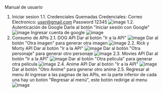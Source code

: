Manual de usuario
1. Iniciar sesion
    1.1. Credenciales Quemadas
    Credenciales:
     Correo Electronico: user@gmail.com
     Password 12345
   ![image](https://github.com/user-attachments/assets/2598f97d-01b6-4a9b-946f-b65b011fdda0)
    1.2. Autenticación de Google
     Darle al botón "Iniciar sesión con Google"
   ![image](https://github.com/user-attachments/assets/85972b9a-a7e9-4d9b-bb7f-2e9014d8806b)
     Ingresar cuenta de google
   ![image](https://github.com/user-attachments/assets/84d97e84-b67f-4b9f-84b4-38e535814ff9)
2. Consumo de APIs
   2.1. DOG API
    Dar al botón "Ir a la API"
   ![image](https://github.com/user-attachments/assets/a2f1e41a-f38d-4cc1-8fff-bc3cdeb322e2)
    Dar al botón "Otra imagen" para generar otra imagen
   ![image](https://github.com/user-attachments/assets/bd6dd3e3-2598-4c51-8415-34459790c4c3)
   2.2. Rick y Morty API
     Dar al botón "Ir a la API"
   ![image](https://github.com/user-attachments/assets/780bf553-fa56-47df-9b7f-00a0b9b8f6da)
     Dar al botón "Otra personaje" para generar otro personaje
   ![image](https://github.com/user-attachments/assets/3c041299-9368-4567-afab-47741abf070f)
   2.3. Movies API
     Dar al botón "Ir a la API"
   ![image](https://github.com/user-attachments/assets/2afdcd1d-5fc4-4e49-8331-3dd2ef436597)
     Dar al botón "Otra película" para generar otra película
   ![image](https://github.com/user-attachments/assets/0b7bfc34-d0e8-4d5f-b406-b0b8d6f96a0f)
   2.4. Anime API
     Dar al botón "Ir a la API"
   ![image](https://github.com/user-attachments/assets/8d04bf38-6a20-4e36-b33a-bc72722f5e12)
     Dar al botón "Otro Anime" para generar otro anime
   2.5. Regresar al menu
     Al ingresar a las paginas de las APIs, en la parte inferior de cada una hay un botón "Regresar al menú", este botón redirige al menu
   ![image](https://github.com/user-attachments/assets/c76e2f04-cb5f-4022-95df-9e05b54ed4b4)


   

     




 
     


